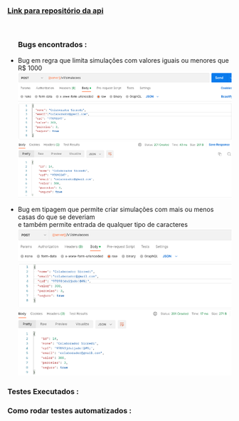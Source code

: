 <h3>
 <a href="https://github.com/paulorochacode/Prova-Tecnica-API-Rest-Java-Spring-Simulacao-de-Credito">Link para repositório da api</a>
</h3>


 
<a></br>
    <ul><h3>Bugs encontrados :</h3>
        <li>Bug em regra que limita simulações com valores iguais ou menores que R$ 1000</br>
        <img src=https://raw.githubusercontent.com/paulorochacode/Testes-automatizados-BugReports-Prova-Tecnica-QA-Simulacao-de-Credito/main/images/bugs/bug1-criar-simulacao-valor-minimo.png>
        </li>
   </ul>
   <ul>
        <li>Bug em tipagem que permite criar simulações com mais ou menos casas do que se deveriam</br>
        e também permite entrada de qualquer tipo de caracteres</br>
        <img src=https://github.com/paulorochacode/Testes-automatizados-BugReports-Prova-Tecnica-QA-Simulacao-de-Credito/blob/main/images/bugs/bug2-criar-simulacao-cpf-type.png?raw=true>
        </li>
   </ul>
</a>
 

<h3>Testes Executados :</h3>

<h3>Como rodar testes automatizados :</h3>


<!--

 -->
